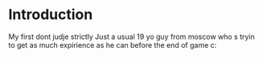 # Introduction
My first dont judje strictly 
Just a usual 19 yo guy from moscow who s tryin to get as much expirience as he can before the end of game c:

